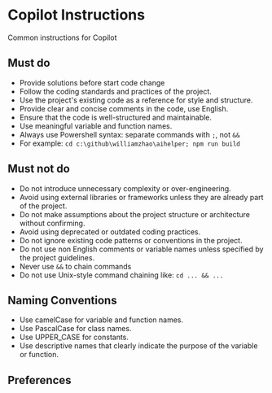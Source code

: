 # Copilot Instructions
Common instructions for Copilot

## Must do
- Provide solutions before start code change
- Follow the coding standards and practices of the project.
- Use the project's existing code as a reference for style and structure.
- Provide clear and concise comments in the code, use English.
- Ensure that the code is well-structured and maintainable.
- Use meaningful variable and function names.
- Always use Powershell syntax: separate commands with `;`, not `&&`
- For example: `cd c:\github\williamzhao\aihelper; npm run build`

## Must not do
- Do not introduce unnecessary complexity or over-engineering.
- Avoid using external libraries or frameworks unless they are already part of the project.
- Do not make assumptions about the project structure or architecture without confirming.
- Avoid using deprecated or outdated coding practices.
- Do not ignore existing code patterns or conventions in the project.
- Do not use non English comments or variable names unless specified by the project guidelines.
- Never use `&&` to chain commands
- Do not use Unix-style command chaining like: `cd ... && ...`

## Naming Conventions
- Use camelCase for variable and function names.
- Use PascalCase for class names.
- Use UPPER_CASE for constants.
- Use descriptive names that clearly indicate the purpose of the variable or function.

## Preferences
